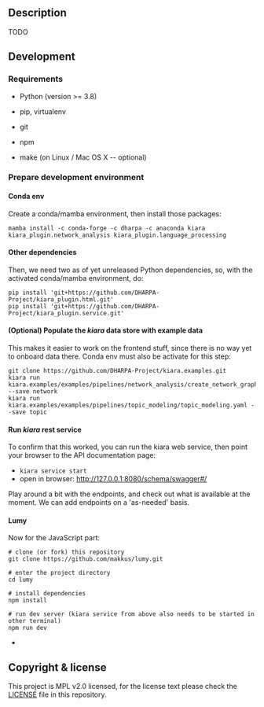 ## Description

TODO

## Development

### Requirements

- Python (version >= 3.8)
- pip, virtualenv
- git
- npm

- make (on Linux / Mac OS X -- optional)


### Prepare development environment


#### Conda env

Create a conda/mamba environment, then install those packages:

```
mamba install -c conda-forge -c dharpa -c anaconda kiara kiara_plugin.network_analysis kiara_plugin.language_processing
```

#### Other dependencies

Then, we need two as of yet unreleased Python dependencies, so, with the activated conda/mamba environment, do:

```
pip install 'git+https://github.com/DHARPA-Project/kiara_plugin.html.git'
pip install 'git+https://github.com/DHARPA-Project/kiara_plugin.service.git'
```

#### (Optional) Populate the *kiara* data store with example data

This makes it easier to work on the frontend stuff, since there is no way yet to onboard data there. Conda env must also be activate for this step:

```
git clone https://github.com/DHARPA-Project/kiara.examples.git
kiara run kiara.examples/examples/pipelines/network_analysis/create_network_graph.yaml --save network
kiara run kiara.examples/examples/pipelines/topic_modeling/topic_modeling.yaml --save topic
```

#### Run *kiara* rest service
To confirm that this worked, you can run the kiara web service, then point your browser to the API documentation page:

- `kiara service start`
- open in browser: http://127.0.0.1:8080/schema/swagger#/

Play around a bit with the endpoints, and check out what is available at the moment. We can add endpoints on a 'as-needed' basis.

#### Lumy

Now for the JavaScript part:

```
# clone (or fork) this repository 
git clone https://github.com/makkus/lumy.git

# enter the project directory
cd lumy

# install dependencies
npm install

# run dev server (kiara service from above also needs to be started in other terminal)
npm run dev
```

- 



## Copyright & license

This project is MPL v2.0 licensed, for the license text please check the [LICENSE](/LICENSE) file in this repository.
